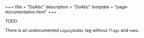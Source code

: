 +++
title = "DoAbc"
description = "DoAbc"
template = "page-documentation.html"
+++

TODO

There is an undocumented `LegacyDoAbc` tag without `flags` and `name`.
